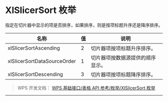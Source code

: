 # XlSlicerSort 枚举

指定在切片器中显示的项是否排序，如果排序，则是按项标题升序还是降序排序。

| 名称                        | 值  | 说明                             |
|-----------------------------|-----|----------------------------------|
| xlSlicerSortAscending       | 2   | 切片器项按项标题升序排序。       |
| xlSlicerSortDataSourceOrder | 1   | 切片器项按数据源提供的顺序显示。 |
| xlSlicerSortDescending      | 3   | 切片器项按项标题降序排序。       |

> WPS 开发文档： [WPS 基础接口/表格 API 参考/枚举/XlSlicerSort 枚举](https://qn.cache.wpscdn.cn/encs/doc/office_v19/topics/WPS%20%E5%9F%BA%E7%A1%80%E6%8E%A5%E5%8F%A3/%E8%A1%A8%E6%A0%BC%20API%20%E5%8F%82%E8%80%83/%E6%9E%9A%E4%B8%BE/XlSlicerSort%20%E6%9E%9A%E4%B8%BE.html)

------------------------------------------------------------------------
